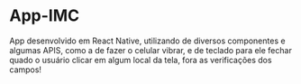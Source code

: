 # App-IMC

App desenvolvido em React Native, utilizando de diversos componentes e algumas APIS, como a de fazer o celular vibrar, e de teclado para ele fechar quado o usuário clicar em algum local da tela, fora as verificações dos campos!
